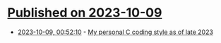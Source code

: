 # [Published on 2023-10-09](index.md)

* [2023-10-09, 00:52:10](https://lobste.rs/s/o5wcea/my_personal_c_coding_style_as_late_2023) - [My personal C coding style as of late 2023](https://nullprogram.com/blog/2023/10/08/)
